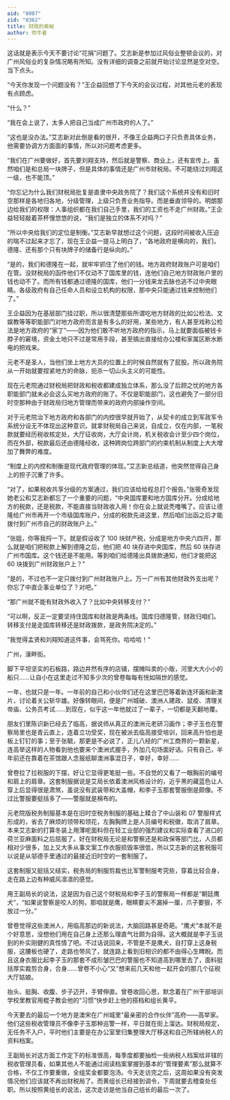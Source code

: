 ```yaml
---
aid: "0007"
zid: "0362"
title: 财政的奥秘
author: 吹牛者
---
```


这话就是表示今天不要讨论“花捐”问题了。艾志新是参加过风俗业整顿会议的，对广州风俗业的复杂情况略有所知。没有详细的调查之前就开始讨论显然是空对空。当下点头。

“今天你发现一个问题没有？”王企益回想了下今天的会议过程，对其他元老的表现有点顾虑。

“什么？”

“我在会上说了，太多人把自己当成广州市政府的人了。”

“这也是没办法。”艾志新对此倒是看的很开，不像王企益两口子只负责具体业务，他需要协调方方面面的事情，所以对问题考虑更多。

“我们在广州要做好，首先要刘翔支持，然后就是警察、商业上，还有宣传上。虽然咱们是和总局一块牌子，但是具体的事情还是广州市财税局。不可能绕过刘翔这一级，也不能顶。”

“你忘记为什么我们财税局批复是直隶中央政务院了？我们这个系统并没有和旧时空那样是各地归各地，分级管理，上级只负责业务指导。而是垂直领导的。明朗那边给我们的权限：人事组织都在我们自己手里，我们的工资也不走广州财政。”王企益轻轻敲着茶杯慢悠悠的说，“我们是独立的体系不对吗？”

“所以中央给我们的定位是制衡。”艾志新早就想过这个问题，这段时间被收入压迫的喘不过起来才忘了，现在王企益一提马上明白了，“各地政府是横向的，我们，德隆、还有那个只有块牌子的储备行是纵向的。”

“是的，我们和德隆在一起，就牢牢抓住了他们的钱。地方政府财政账户可是咱们在管。没财税局的函件他们不仅动不了国库里的钱，连他们自己地方财政账户里的钱也动不了。而所有钱都通过德隆的国库，他们一分钱来龙去脉也逃不过中央眼睛。各级政府有自己任命人员和设立机构的权限，那中央只能通过钱来控制他们了。”

王企益因为在基层部门挂过职，所以很清楚那些所谓吃地方财政的比如公检法、文娱教等等职能部门对地方政府而言是有多么的好用，某些地方，有人甚至戏称公检法是地方政府的“家丁”――因为他们敢不听地方政府的指示，马上就要面临被钱卡脖子的窘境，资金土地只不过是常用手段，甚至搞出直接给办公楼和家属区断水断电的把戏来。

元老不是圣人，当他们坐上地方大员的位置上的时候自然就有了屁股。所以政务院从一开始就要捏紧地方的命脉，扼杀一切山头主义的可能性。

现在元老院通过财税局把财政和税收都建成独立体系，那么没了后顾之忧的地方各职能部门就未必会这么买地方政府的账了。不仅是职能部门，这也避免了一部分旧时空那种由于财政局归地方管理而带来的政府内部操作空间。

对于元老院治下地方政府和各部门的内控很早就开始了，从契卡的成立到军政军令系统分设无不体现出这种意识。就拿财税局自己来说，自成立，仅在内部，一笔税款就要经历税收核定处，大厅征收岗，大厅会计岗，机关税收会计至少四个岗位，而在外部，税款最后还由德隆经收，这种跨岗位跨部门的约束机制从制度上大大增加了舞弊的难度。

“制度上的内控和制衡是现代政府管理的体现。”艾志新总结道，他突然觉得自己身上的担子沉重了许多。

“对了，如果税收共享分级的方案通过，我们应该给给程总打个报告。”张筱奇发现她老公和艾志新都忘了一个重要的问题，“中央国库要和地方国库分开。分成给地方的税款，还是税款，不能直接当财政收入用！你在会上就说秃噜嘴了。应该让德隆给广州市再开一个市级国库账户，分成的税款先进这里，然后咱们出函之后才能拨付到广州市自己的财政账户上。”

“张姐，你等我捋一下。就是假设收了 100 块财产税，分成是地方中央六四开，那么就是咱们把税款上解到德隆之后，他们把 40 块存进中央国库，然后 60 块存进广州市国库。这个钱还是不能用。等到咱们给德隆出具拨款通知，他们才能把这 60 块拨到广州财政账户上？”

“是的，不过也不一定只拨付到广州财政账户上。万一广州有其他财政外支出呢？你忘了中直企事业单位了？对吧。”

“那广州就不能有财政外收入了？比如中央转移支付？”

“可以啊，反正一定要坚持住国库和财政是两条线。国库归德隆管，财政归咱们。转移支付是走国库转移还是财政拨款，是政务院决定的。”

“我觉得孟贤和刘翔知道这件事，会骂死你。哈哈哈！”

广州，濠畔街。

脚下平坦坚实的石板路，路边井然有序的店铺，摆摊叫卖的小贩，河里大大小小的船只……让自小在这里走过不知多少次的曾卷每每有恍如隔世的感觉。

一年，也就只是一年。一年前的自己和小伙伴们还在这里巴巴等着新连环画和新澳片，讨论着关公斩华雄。好像转眼间，便是广州城破、澳洲人建政、鼠疫、清理关帝庙、公务员考试……到现在，似乎这一年他就过了一辈子，一切都是天翻地覆。

朋友们里陈识新已经去了临高，据说师从真正的澳洲元老研习画作；李子玉也在警察局里也是青云直上，连着立功受奖，现在被派去临高接受培训，回来高升怕也是板上钉钉的事；至于张毓，那更是不必说了，正儿八经的广州工商界的一颗新星，连高举这样的人物看到他也要来个澳洲式握手，外加几句场面好话。只有自己，半年前还在靠着在茶馆跟人念报纸聊澳洲事混日子，幸好，幸好……

曾卷拉了拉税服的下摆，好让它显得更笔挺一些。不自觉的又看了一眼胸前的编号和肩上的肩章。这套制服据说是艾局长依着澳洲风格设计的，近乎黑的藏蓝色让人穿上后显得很是肃煞，虽说没有武装带和大盖帽，和李子玉那套警服倒是颇像。不过比警服要挺括多了――警服就是棉布的。

元老院版税务制服基本是在旧时空税务制服的基础上糅合了中山装和 07 警服样式形成的，省去了麻烦的领带和领花，左胸胸牌上是人员编号和税徽，取消了肩章。本来艾志新的打算冬装上用薄呢面料但在轻工业部的强烈建议和实际查看了进口的荷兰亚麻面料之后屈服了。好在财税局无论是和警察还是和政保等部门比，人员都相对少很多，加上又大多从事文案工作衣服损毁率很低，所以艾志新的这套税服可以说是从邬德手里通过的最接近旧时空的一套制服了。

这套制服又挺括又结实，税务局的制服剪裁也比军警制服考究些，穿着比较合身，走在路上边有种威风凛凛的感觉。

用王副局长的说法，这是因为自己这个财税局和李子玉的警察局一样都是“朝廷鹰犬”，“如果说警察是咬人的狗，那咱就是鹰，眼睛要尖不漏掉一厘，爪子要狠，不放过一分。”

曾卷觉得这些澳洲人，用临高那边的新说法，大脑回路甚是奇葩。“鹰犬”本就不是个好意思，没想他们用在自己身上还那么理直气壮颇为自得。这大概就是李子玉说到的朴实刚健的真性情了吧。不过话说回来，不管是不是鹰犬，自打穿上这身税服，这腰板也硬了，走路也带风了，就连路上看到旧相识的都不由得心生睥睨。而且这身衣服比起李子玉的那套不成形皱巴巴的警服也不知道高到哪里去了，面料挺括厚实裁剪合身，合身……曾卷不小心“又”想来前几天和他一起开会的那几个征税大厅姑娘。

抬头、挺胸、收腹、步子迈开，手臂伸直。曾卷收回心思，默念着在广州干部培训学校里教官用棍子教会他的“习惯”快步赶上他的搭档和组长黄平。

今天要去的最后一个地方是澳宋在广州城里“最亲密的合作伙伴”高府――高举家。他们这些税收管理员不像李子玉那种巡警一样，平日就在街上溜达。财税局规定，无任务不入户，平时他们主要是在办公室里归集整理大厅移送和自己所辖纳税人的资料档案。

王副局长对这方面工作定下的标准很高，每季度都要抽检一些纳税人档案给非辖的税收管理员看，如果其他人不能通过阅读档案掌握到基本的“管理要素”那么就算不合格，不仅工作要重做，全组奖金都要泡汤。今天走访完之后，这周如果没有突发情况他们应该就不再出财税局了。而黄组长已经接到调令，下周就要去稽查处任职。所以按照黄组长的说法，这次走访是他当自己组长的最后一次了。
